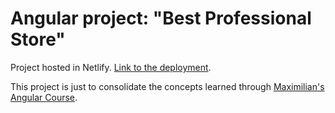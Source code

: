 # Angular project: "Best Professional Store"

Project hosted in Netlify. [Link to the deployment](https://jmp-angular-shop.netlify.app/).

This project is just to consolidate the concepts learned through [Maximilian's Angular Course](https://www.udemy.com/course/the-complete-guide-to-angular-2/).
